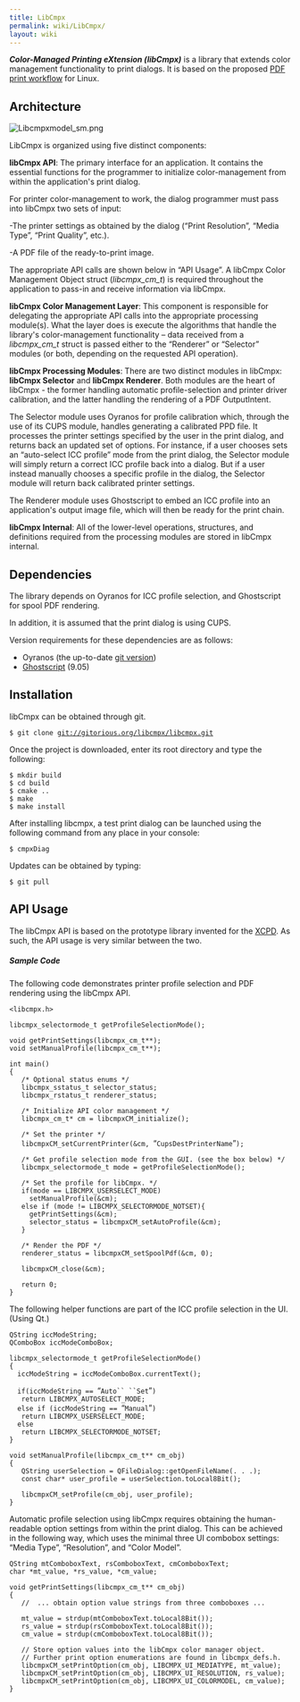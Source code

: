 ```yaml
---
title: LibCmpx
permalink: wiki/LibCmpx/
layout: wiki
---
```


***Color-Managed Printing eXtension (libCmpx)*** is a library that
extends color management functionality to print dialogs. It is based on
the proposed [PDF print
workflow](http://www.oyranos.org/2012/02/linux-printing) for Linux.

Architecture
------------

![](Libcmpxmodel_sm.png "Libcmpxmodel_sm.png")

LibCmpx is organized using five distinct components:

**libCmpx API**: The primary interface for an application. It contains
the essential functions for the programmer to initialize
color-management from within the application's print dialog.

For printer color-management to work, the dialog programmer must pass
into libCmpx two sets of input:

-The printer settings as obtained by the dialog (“Print Resolution”,
“Media Type”, “Print Quality”, etc.).

-A PDF file of the ready-to-print image.

The appropriate API calls are shown below in “API Usage”. A libCmpx
Color Management Object struct (*libcmpx\_cm\_t*) is required throughout
the application to pass-in and receive information via libCmpx.

**libCmpx Color Management Layer**: This component is responsible for
delegating the appropriate API calls into the appropriate processing
module(s). What the layer does is execute the algorithms that handle the
library's color-management functionality – data received from a
*libcmpx\_cm\_t* struct is passed either to the “Renderer” or “Selector”
modules (or both, depending on the requested API operation).

**libCmpx Processing Modules**: There are two distinct modules in
libCmpx: **libCmpx Selector** and **libCmpx Renderer**. Both modules are
the heart of libCmpx - the former handling automatic profile-selection
and printer driver calibration, and the latter handling the rendering of
a PDF OutputIntent.

The Selector module uses Oyranos for profile calibration which, through
the use of its CUPS module, handles generating a calibrated PPD file. It
processes the printer settings specified by the user in the print
dialog, and returns back an updated set of options. For instance, if a
user chooses sets an “auto-select ICC profile” mode from the print
dialog, the Selector module will simply return a correct ICC profile
back into a dialog. But if a user instead manually chooses a specific
profile in the dialog, the Selector module will return back calibrated
printer settings.

The Renderer module uses Ghostscript to embed an ICC profile into an
application's output image file, which will then be ready for the print
chain.

**libCmpx Internal**: All of the lower-level operations, structures, and
definitions required from the processing modules are stored in libCmpx
internal.

Dependencies
------------

The library depends on Oyranos for ICC profile selection, and
Ghostscript for spool PDF rendering.

In addition, it is assumed that the print dialog is using CUPS.

Version requirements for these dependencies are as follows:

-   Oyranos (the up-to-date [git
    version](http://www.oyranos.org/wiki/index.php?title=Oyranos/git))
-   [Ghostscript](http://pages.cs.wisc.edu/~ghost/) (9.05)

Installation
------------

libCmpx can be obtained through git.

`$ git clone `[`git://gitorious.org/libcmpx/libcmpx.git`](git://gitorious.org/libcmpx/libcmpx.git)

Once the project is downloaded, enter its root directory and type the
following:

`$ mkdir build`  
`$ cd build`  
`$ cmake ..`  
`$ make`  
`$ make install`

After installing libcmpx, a test print dialog can be launched using the
following command from any place in your console:

`$ cmpxDiag`

Updates can be obtained by typing:

`$ git pull`

API Usage
---------

The libCmpx API is based on the prototype library invented for the
[XCPD](http://www.oyranos.org/wiki/index.php?title=XCPD#API_Usage). As
such, the API usage is very similar between the two.

##### Sample Code

The following code demonstrates printer profile selection and PDF
rendering using the libCmpx API.

`<libcmpx.h>`

`libcmpx_selectormode_t getProfileSelectionMode();`

`void getPrintSettings(libcmpx_cm_t**);`  
`void setManualProfile(libcmpx_cm_t**);`

`int main()`  
`{`  
`   /* Optional status enums */`  
`   libcmpx_sstatus_t selector_status;`  
`   libcmpx_rstatus_t renderer_status;`  
  
`   /* Initialize API color management */`  
`   libcmpx_cm_t* cm = libcmpxCM_initialize();     `  
  
`   /* Set the printer */`  
`   libcmpxCM_setCurrentPrinter(&cm, `“`CupsDestPrinterName`”`);`  
  
`   /* Get profile selection mode from the GUI. (see the box below) */`  
`   libcmpx_selectormode_t mode = getProfileSelectionMode(); `  
  
`   /* Set the profile for libCmpx. */`  
`   if(mode == LIBCMPX_USERSELECT_MODE)`  
`     setManualProfile(&cm);`  
`   else if (mode != LIBCMPX_SELECTORMODE_NOTSET){`  
`     getPrintSettings(&cm);`  
`     selector_status = libcmpxCM_setAutoProfile(&cm);`  
`   }`  
  
`   /* Render the PDF */`  
`   renderer_status = libcmpxCM_setSpoolPdf(&cm, 0);`  
  
`   libcmpxCM_close(&cm);`  
  
`   return 0;`  
`}`

The following helper functions are part of the ICC profile selection in
the UI. (Using Qt.)

`QString iccModeString;`  
`QComboBox iccModeComboBox;`

`libcmpx_selectormode_t getProfileSelectionMode()`  
`{`  
`  iccModeString = iccModeComboBox.currentText(); `  
  
`  if(iccModeString == `“`Auto`` ``Set`”`)`  
`   return LIBCMPX_AUTOSELECT_MODE;`  
`  else if (iccModeString == `“`Manual`”`) `  
`   return LIBCMPX_USERSELECT_MODE; `  
`  else`  
`   return LIBCMPX_SELECTORMODE_NOTSET;`  
`}`  
  
`void setManualProfile(libcmpx_cm_t** cm_obj)`  
`{`  
`   QString userSelection = QFileDialog::getOpenFileName(. . .);`  
`   const char* user_profile = userSelection.toLocal8Bit();`  
  
`   libcmpxCM_setProfile(cm_obj, user_profile);  `  
`}`

Automatic profile selection using libCmpx requires obtaining the
human-readable option settings from within the print dialog. This can be
achieved in the following way, which uses the minimal three UI combobox
settings: “Media Type”, “Resolution”, and “Color Model”.

`QString mtComboboxText, rsComboboxText, cmComboboxText;`  
`char *mt_value, *rs_value, *cm_value;`

`void getPrintSettings(libcmpx_cm_t** cm_obj)`  
`{`  
`   //  ... obtain option value strings from three comboboxes ...`  
  
`   mt_value = strdup(mtComboboxText.toLocal8Bit());`  
`   rs_value = strdup(rsComboboxText.toLocal8Bit());`  
`   cm_value = strdup(cmComboboxText.toLocal8Bit());`  
  
`   // Store option values into the libCmpx color manager object. `  
`   // Further print option enumerations are found in libcmpx_defs.h.`  
`   libcmpxCM_setPrintOption(cm_obj, LIBCMPX_UI_MEDIATYPE, mt_value);`  
`   libcmpxCM_setPrintOption(cm_obj, LIBCMPX_UI_RESOLUTION, rs_value);`  
`   libcmpxCM_setPrintOption(cm_obj, LIBCMPX_UI_COLORMODEL, cm_value);`  
`}`
